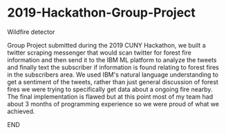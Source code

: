 # 2019-Hackathon-Group-Project
Wildfire detector


Group Project submitted during the 2019 CUNY Hackathon, we built a twitter scraping messenger that would scan twitter for forest fire information and then send it to the IBM ML platform to analyze the tweets and finally text the subscriber if information is found relating to forest fires in the subscribers area. We used IBM's natural language understanding to get a sentiment of the tweets, rather than just general discussion of forest fires we were trying to specifically get data about a ongoing fire nearby. The final implementation is flawed but at this point most of my team had about 3 months of programming experience so we were proud of what we achieved.

END

